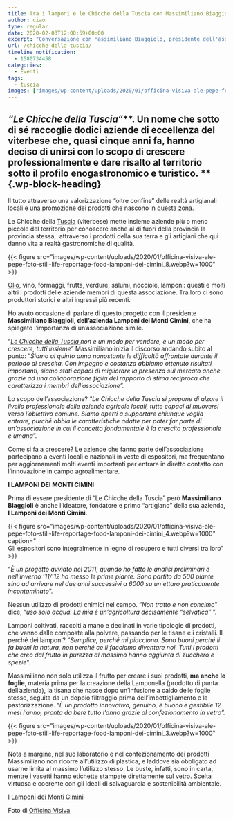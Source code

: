 ```yaml
---
title: Tra i lamponi e le Chicche della Tuscia con Massimiliano Biaggioli
author: ciao
type: regular
date: 2020-02-03T12:00:59+00:00
excerpt: "Conversazione con Massimiliano Biaggiolo, presidente dell'associazione Le Chicche della Tuscia"
url: /chicche-della-tuscia/
timeline_notification:
  - 1580734458
categories:
  - Eventi
tags:
  - tuscia
images: ["images/wp-content/uploads/2020/01/officina-visiva-ale-pepe-foto-still-life-reportage-food-lamponi-dei-cimini_1.webp"]
---
```

## _&#8220;Le Chicche della Tuscia&#8221;_**. Un nome che sotto di sé raccoglie dodici aziende di eccellenza del viterbese che, quasi cinque anni fa, hanno deciso di unirsi con lo scopo di crescere professionalmente e dare risalto al territorio sotto il profilo enogastronomico e turistico. ** {.wp-block-heading}

Il tutto attraverso una valorizzazione “oltre confine” delle realtà artigianali locali e una promozione dei&nbsp;prodotti che nascono in questa zona.

Le Chicche della <a href="https://aleepepe.com/2019/10/25/danilo-ciavattini-la-tuscia-e-servita/" target="_blank" rel="noreferrer noopener" aria-label=" (apre in una nuova scheda)">Tuscia</a> (viterbese) mette insieme aziende più o meno piccole del territorio per conoscere anche al di fuori della provincia la provincia stessa,  attraverso i prodotti della sua terra e gli artigiani che qui danno vita a realtà gastronomiche di qualità.


{{< figure src="images/wp-content/uploads/2020/01/officina-visiva-ale-pepe-foto-still-life-reportage-food-lamponi-dei-cimini_8.webp?w=1000" >}}


[Olio][1], vino, formaggi, frutta, verdure, salumi, nocciole, lamponi: questi e molti altri i prodotti delle aziende membri di questa associazione. Tra loro ci sono produttori storici e altri ingressi più recenti. 

Ho avuto occasione di parlare di questo progetto con il presidente **Massimiliano Biaggioli, dell&#8217;azienda Lamponi dei Monti Cimini**, che ha spiegato l&#8217;importanza di un&#8217;associazione simile.

“<a rel="noreferrer noopener" aria-label=" (apre in una nuova scheda)" href="https://www.facebook.com/lechicchedellatuscia/" target="_blank"><em>Le Chicche della Tuscia </em></a>_non è un modo per vendere, è un modo per crescere, tutti insieme_” Massimiliano inizia il discorso andando subito al punto: “_Siamo al quinto anno nonostante le difficoltà affrontate durante il periodo di crescita. Con impegno e costanza abbiamo ottenuto risultati importanti, siamo stati capaci di migliorare la presenza sul mercato anche grazie ad una collaborazione figlia del rapporto di stima reciproca che caratterizza i membri dell’associazione”._

Lo scopo dell’associazione? “_Le Chicche della Tuscia si propone di alzare il livello professionale delle aziende agricole locali, tutte capaci di muoversi verso l’obiettivo comune. Siamo aperti a supportare chiunque voglia entrare, purché abbia le caratteristiche adatte per poter far parte di un’associazione in cui il concetto fondamentale è la crescita professionale e umana_”.

Come si fa a crescere? Le aziende che fanno parte dell’associazione partecipano a eventi locali e nazionali in veste di espositori, ma frequentano per aggiornamenti molti eventi importanti per entrare in diretto contatto con l’innovazione in campo agroalimentare.&nbsp;

**I LAMPONI DEI MONTI CIMINI**

Prima di essere presidente di “Le Chicche della Tuscia” però **Massimiliano Biaggioli** è anche l’ideatore, fondatore e primo &#8220;artigiano&#8221; della sua azienda, **I Lamponi dei Monti Cimini**.


{{< figure src="images/wp-content/uploads/2020/01/officina-visiva-ale-pepe-foto-still-life-reportage-food-lamponi-dei-cimini_4.webp?w=1000" caption="<br />Gli espositori sono integralmente in legno di recupero e tutti diversi tra loro" >}}


“_È un progetto avviato nel 2011, quando ho fatto le analisi preliminari e nell’inverno &#8217;11/&#8217;12 ho messo le prime piante. Sono partito da 500 piante sino ad arrivare nel due anni successivi a 6000 su un ettaro praticamente incontaminato_”.

Nessun utilizzo di prodotti chimici nel campo. “_Non tratto e non concimo_” dice, “_uso solo acqua. La mia è un’agricoltura decisamente “selvatica”_ ”.

Lamponi coltivati, raccolti a mano e declinati in varie tipologie di prodotti, che vanno dalle composte alla polvere, passando per le tisane e i cristalli. Il perché dei lamponi? “_Semplice, perché mi piacciono. Sono buoni perché li fa buoni la natura, non perché ce li facciamo diventare noi. Tutti i prodotti che creo dal frutto in purezza al massimo hanno aggiunta di zucchero e spezie_”.

Massimiliano non solo utilizza il frutto per creare i suoi prodotti, **ma anche le foglie**, materia prima per la creazione della Lamponella (prodotto di punta dell&#8217;azienda), la tisana che nasce dopo un’infusione a caldo delle foglie stesse, seguita da un doppio filtraggio prima dell’imbottigliamento e la pastorizzazione. “_È un prodotto innovativo, genuino, è buono e gestibile 12 mesi l’anno, pronta da bere tutto l’anno grazie al confezionamento in vetro”._


{{< figure src="images/wp-content/uploads/2020/01/officina-visiva-ale-pepe-foto-still-life-reportage-food-lamponi-dei-cimini_3.webp?w=1000" >}}


Nota a margine, nel suo laboratorio e nel confezionamento dei prodotti Massimiliano non ricorre all&#8217;utilizzo di plastica, e laddove sia obbligato ad usarne limita al massimo l’utilizzo stesso. Le buste, infatti, sono in carta, mentre i vasetti hanno etichette stampate direttamente sul vetro. Scelta virtuosa e coerente con gli ideali di salvaguardia e sostenibilità ambientale.

<a rel="noreferrer noopener" aria-label=" (apre in una nuova scheda)" href="http://Lamponi dei Monti Cimini https://www.lamponideimonticimini.com" target="_blank">I Lamponi dei Monti Cimini</a>

Foto di <a href="http://officinavisiva.it" target="_blank" rel="noreferrer noopener" aria-label="Officina Visiva (apre in una nuova scheda)">Officina Visiva</a>

 [1]: https://aleepepe.com/2019/11/18/valorizzazione-del-territorio-e-olio-di-qualita-parola-di-pierluigi-presciuttini/